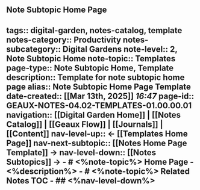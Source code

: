 ## Note Subtopic Home Page
tags:: digital-garden, notes-catalog, template
notes-category:: Productivity
notes-subcategory:: Digital Gardens
note-level:: 2, Note Subtopic Home
note-topic:: Templates
page-type:: Note Subtopic Home, Template
description:: Template for note subtopic home page
alias:: Note Subtopic Home Page Template
date-created::  [[Mar 13th, 2025]] *16:47* 
page-id:: GEAUX-NOTES-04.02-TEMPLATES-01.00.00.01
navigation:: [[Digital Garden Home]] | [[Notes Catalog]] | [[Geaux Flow]] | [[Journals]] | [[Content]]
nav-level-up:: <- [[Templates Home Page]]
nav-next-subtopic:: [[Notes Home Page Template]] ->
nav-level-down:: [[Notes Subtopics]] ->
	- # <%note-topic%> Home Page
		- <%description%>
	- # <%note-topic%> Related Notes TOC
		- ## <%nav-level-down%>
-